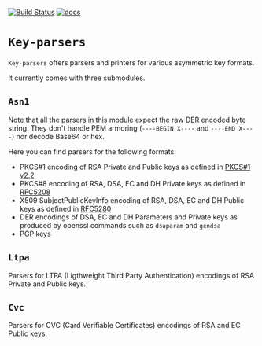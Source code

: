 [![Build Status](https://travis-ci.org/cryptosense/key-parsers.svg?branch=master)](https://travis-ci.org/cryptosense/key-parsers) [![docs](https://img.shields.io/badge/doc-online-blue.svg)](https://cryptosense.github.io/key-parsers/doc/)

# `Key-parsers`

`Key-parsers` offers parsers and printers for various asymmetric key formats.

It currently comes with three submodules.

## `Asn1`

Note that all the parsers in this module expect the raw DER encoded byte string. They don't handle
PEM armoring (`----BEGIN X----` and `----END X----`) nor decode Base64 or hex.

Here you can find parsers for the following formats:

  - PKCS#1 encoding of RSA Private and Public keys as defined in
[PKCS#1 v2.2](https://tools.ietf.org/html/rfc8017#appendix-A)
  - PKCS#8 encoding of RSA, DSA, EC and DH Private keys as defined in
[RFC5208](https://tools.ietf.org/html/rfc5208#section-5)
  - X509 SubjectPublicKeyInfo encoding of RSA, DSA, EC and DH Public keys as defined in
[RFC5280](https://tools.ietf.org/html/rfc5280#appendix-A)
  - DER encodings of DSA, EC and DH Parameters and Private keys as produced by openssl
commands such as `dsaparam` and `gendsa`
  - PGP keys
  
## `Ltpa`

Parsers for LTPA (Ligthweight Third Party Authentication) encodings of RSA Private and Public keys.

## `Cvc`

Parsers for CVC (Card Verifiable Certificates) encodings of RSA and EC Public keys.
